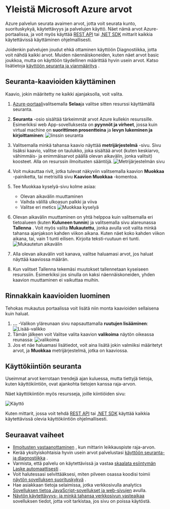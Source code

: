 <properties
    pageTitle="Yleistä Microsoft Azure arvot | Microsoft Azure"
    description="Opettele mukauttamaan seurantaa kaavioiden Azure-tietokannassa."
    authors="rboucher"
    manager="carolz"
    editor=""
    services="monitoring-and-diagnostics"
    documentationCenter="monitoring-and-diagnostics"/>

<tags
    ms.service="monitoring-and-diagnostics"
    ms.workload="na"
    ms.tgt_pltfrm="na"
    ms.devlang="na"
    ms.topic="article"
    ms.date="09/08/2015"
    ms.author="robb"/>

# <a name="overview-of-metrics-in-microsoft-azure"></a>Yleistä Microsoft Azure arvot

Azure palvelun seurata avaimen arvot, jotta voit seurata kunto, suorituskykyä, käytettävyys ja palvelujen käyttö. Näet nämä arvot Azure-portaalissa, ja voit myös käyttää [REST API](https://msdn.microsoft.com/library/azure/dn931930.aspx) tai [.NET SDK](https://www.nuget.org/packages/Microsoft.Azure.Insights/) mittarit kaikkia käytettävissä käyttäminen ohjelmallisesti.

Joidenkin palvelujen joudut ehkä ottaminen käyttöön Diagnostiikka, jotta voit nähdä kaikki arvot. Muiden näennäiskoneiden, kuten näet arvot basic joukkoa, mutta on käyttöön täydellinen määrittää hyvin usein arvot. Katso lisätietoja [käyttöön seuranta ja vianmääritys](insights-how-to-use-diagnostics.md) .

## <a name="using-monitoring-charts"></a>Seuranta-kaavioiden käyttäminen

Kaavio, jokin määritetty ne kaikki ajanjaksolla, voit valita.

1. [Azure-portaali](https://portal.azure.com/)valitsemalla **Selaa**ja valitse sitten resurssi käyttämällä seuranta.

2. **Seuranta** -osio sisältää tärkeimmät arvot Azure kullekin resurssille. Esimerkiksi web App-sovelluksesta on **pyynnöt ja virheet**, jossa kuin virtual machine on **suorittimen prosentteina** ja **levyn lukeminen ja kirjoittaminen**:  ![linssin seuranta](./media/insights-how-to-customize-monitoring/Insights_MonitoringChart.png)

3. Valitsemalla minkä tahansa kaavio näyttää **metrijärjestelmä** -sivu. Sivu lisäksi kaavio, valitse on taulukko, joka sisältää arvot (kuten keskiarvo, vähimmäis- ja enimmäisarvot päällä olevan aikavälin, jonka valitsit) koosteet. Alla on resurssin ilmoitusten sääntöjä.
    ![Metrijärjestelmän sivu](./media/insights-how-to-customize-monitoring/Insights_MetricBlade.png)

4. Voit mukauttaa rivit, jotka tulevat näkyviin valitsemalla kaavion **Muokkaa** -painiketta, tai metrisillä sivu **Kaavion Muokkaa** -komentoa.

5. Tee Muokkaa kyselyä-sivu kolme asiaa:
    - Olevan aikavälin muuttaminen
    - Vaihda välillä ulkoasun palkki ja viiva
    - Valitse eri metics ![Muokkaa kyselyä](./media/insights-how-to-customize-monitoring/Insights_EditQuery.png)

6. Olevan aikavälin muuttaminen on yhtä helppoa kuin valitsemalla eri tietoalueen (kuten **Kuluneen tunnin**) ja valitsemalla sivu alareunassa **Tallenna** . Voit myös valita **Mukautettu**, jonka avulla voit valita minkä tahansa ajanjakson kahden viikon aikana. Kuten näet koko kahden viikon aikana, tai, vain 1 tunti eilisen. Kirjoita teksti-ruutuun eri tunti.
    ![Mukautetun aikavälin](./media/insights-how-to-customize-monitoring/Insights_CustomTime.png)

7. Alla olevan aikavälin voit kanava, valitse haluamasi arvot, jos haluat näyttää kaaviossa määrän.

8. Kun valitset Tallenna tekemäsi muutokset tallennetaan kyseiseen resurssiin. Esimerkiksi jos sinulla on kaksi näennäiskoneiden, yhden kaavion muuttaminen ei vaikuttaa muihin.

## <a name="creating-side-by-side-charts"></a>Rinnakkain kaavioiden luominen

Tehokas mukautus portaalissa voit lisätä niin monta kaavioiden sellaisena kuin haluat.

1. **...** -Valikon yläreunaan sivu napsauttamalla **ruutujen lisääminen**:  
    ![Lisää-valikko](./media/insights-how-to-customize-monitoring/Insights_AddMenu.png)
2. Tämän jälkeen voit Valitse valita kaavion **valikoima** näytön oikeassa reunassa:  ![valikoima](./media/insights-how-to-customize-monitoring/Insights_Gallery.png)
3. Jos et näe haluamasi lisätiedot, voit aina lisätä jokin valmiiksi määritetyt arvot, ja **Muokkaa** metrijärjestelmä, jotka on kaaviossa.

## <a name="monitoring-usage-quotas"></a>Käyttökiintiön seuranta

Useimmat arvot kerrotaan trendejä ajan kuluessa, mutta tiettyjä tietoja, kuten käyttökiintiön, ovat ajankohta tietojen kanssa raja-arvon.

Näet käyttökiintiön myös resursseja, joille kiintiöiden sivu:

![Käyttö](./media/insights-how-to-customize-monitoring/Insights_UsageChart.png)

Kuten mittarit, jossa voit tehdä [REST API](https://msdn.microsoft.com/library/azure/dn931963.aspx) tai [.NET SDK](https://www.nuget.org/packages/Microsoft.Azure.Insights/) käyttää kaikkia käytettävissä olevia käyttökiintiön ohjelmallisesti.

## <a name="next-steps"></a>Seuraavat vaiheet

* [Ilmoitusten vastaanottaminen](insights-receive-alert-notifications.md) , kun mittarin leikkauspiste raja-arvon.
* Kerää yksityiskohtaisia hyvin usein arvot palvelustasi [käyttöön seuranta- ja diagnostiikka](insights-how-to-use-diagnostics.md) .
* Varmista, että palvelu on käytettävissä ja vastaa [skaalata esiintymän Laske automaattisesti](insights-how-to-scale.md) .
* Voit halutessasi selvittääksesi, miten pilveen osassa koodisi toimii [näytön sovelluksen suorituskykyä](../application-insights/app-insights-azure-web-apps.md) .
* Hae asiakkaan tietoja selaimissa, jotka verkkosivulla analytics [Sovelluksen tietoa JavaScript-sovellukset ja web-sivujen](../application-insights/app-insights-web-track-usage.md) avulla.
* [Näytön käytettävyys- ja minkä tahansa verkkosivun vasteaikaa](../application-insights/app-insights-monitor-web-app-availability.md) sovelluksen tiedot, jotta voit tarkistaa, jos sivu on poissa käytöstä.
